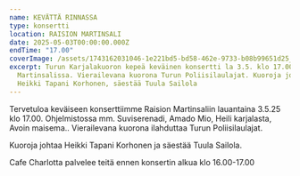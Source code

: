 ```yaml
---
name: KEVÄTTÄ RINNASSA
type: konsertti
location: RAISION MARTINSALI
date: 2025-05-03T00:00:00.000Z
endTime: "17.00"
coverImage: /assets/1743162031046-1e221bd5-bd58-462e-9733-b08b99651d25_1-1.jpg
excerpt: Turun Karjalakuoron kepeä keväinen konsertti la 3.5. klo 17.00 Raision
  Martinsalissa. Vierailevana kuorona Turun Poliisilaulajat. Kuoroja johtaa
  Heikki Tapani Korhonen, säestää Tuula Sailola
---
```

Tervetuloa keväiseen konserttiimme Raision Martinsaliin lauantaina 3.5.25 klo 17.00. Ohjelmistossa mm. Suviserenadi, Amado Mio, Heili karjalasta, Avoin maisema.. Vierailevana kuorona ilahduttaa Turun Poliisilaulajat.

Kuoroja johtaa Heikki Tapani Korhonen ja säestää Tuula Sailola.

Cafe Charlotta palvelee teitä ennen konsertin alkua klo 16.00-17.00